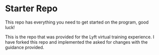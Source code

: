 # Starter Repo
This repo has everything you need to get started on the program, good luck!

This is the repo that was provided for the Lyft virtual training experience. I have forked this repo and implemented the asked for changes with the guidance provided.
